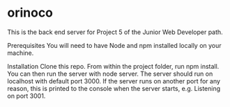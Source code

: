 # orinoco
This is the back end server for Project 5 of the Junior Web Developer path.

Prerequisites
You will need to have Node and npm installed locally on your machine.

Installation
Clone this repo. From within the project folder, run npm install. You can then run the server with node server. The server should run on localhost with default port 3000. If the server runs on another port for any reason, this is printed to the console when the server starts, e.g. Listening on port 3001.
